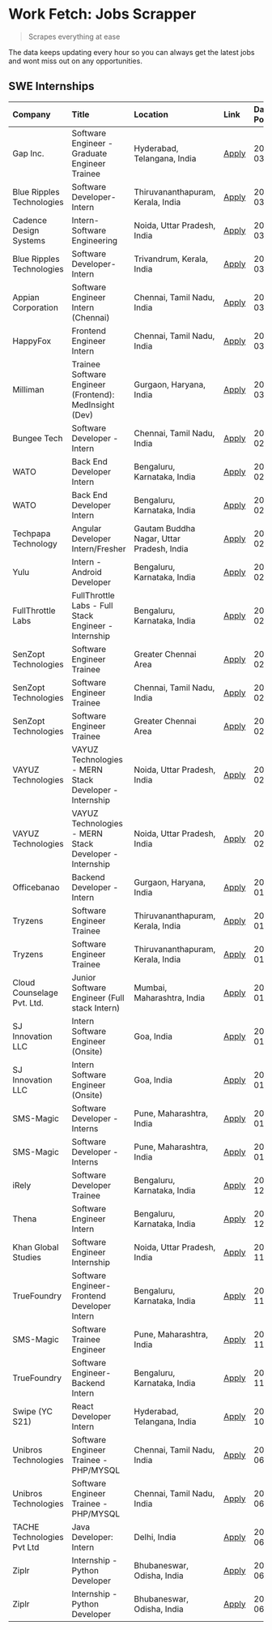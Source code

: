 # Work Fetch: Jobs Scrapper
> Scrapes everything at ease

The data keeps updating every hour so you can always get the latest jobs and wont miss out on any opportunities.

## SWE Internships
<!--START_SECTION:workfetch-->
| Company                    | Title                                                  | Location                                  | Link                                                                                                                                                                                                                                                                         | Date Posted   |
|:---------------------------|:-------------------------------------------------------|:------------------------------------------|:-----------------------------------------------------------------------------------------------------------------------------------------------------------------------------------------------------------------------------------------------------------------------------|:--------------|
| Gap Inc.                   | Software Engineer - Graduate Engineer Trainee          | Hyderabad, Telangana, India               | [Apply](https://in.linkedin.com/jobs/view/software-engineer-graduate-engineer-trainee-at-gap-inc-3853818960?position=20&pageNum=0&refId=ZSdia69EawSQ0kohoWWAeQ%3D%3D&trackingId=zqY6cIKDQBvUg%2FK9Q6NChg%3D%3D&trk=public_jobs_jserp-result_search-card)                     | 2024-03-12    |
| Blue Ripples Technologies  | Software Developer- Intern                             | Thiruvananthapuram, Kerala, India         | [Apply](https://in.linkedin.com/jobs/view/software-developer-intern-at-blue-ripples-technologies-3850505983?position=18&pageNum=0&refId=ZSdia69EawSQ0kohoWWAeQ%3D%3D&trackingId=RHuubITqSn7cNKFfTliVfw%3D%3D&trk=public_jobs_jserp-result_search-card)                       | 2024-03-09    |
| Cadence Design Systems     | Intern-Software Engineering                            | Noida, Uttar Pradesh, India               | [Apply](https://in.linkedin.com/jobs/view/intern-software-engineering-at-cadence-design-systems-3794689056?position=3&pageNum=7&refId=Za%2Bcfv%2BSjEcbgV8ch3lwvw%3D%3D&trackingId=mdzx72graSG6sTqIaGSsew%3D%3D&trk=public_jobs_jserp-result_search-card)                     | 2024-03-09    |
| Blue Ripples Technologies  | Software Developer- Intern                             | Trivandrum, Kerala, India                 | [Apply](https://in.linkedin.com/jobs/view/software-developer-intern-at-blue-ripples-technologies-3850694934?position=17&pageNum=0&refId=ZSdia69EawSQ0kohoWWAeQ%3D%3D&trackingId=SktMSCmr7Z9MUv114l3UHw%3D%3D&trk=public_jobs_jserp-result_search-card)                       | 2024-03-08    |
| Appian Corporation         | Software Engineer Intern (Chennai)                     | Chennai, Tamil Nadu, India                | [Apply](https://in.linkedin.com/jobs/view/software-engineer-intern-chennai-at-appian-corporation-3848335036?position=6&pageNum=0&refId=ZSdia69EawSQ0kohoWWAeQ%3D%3D&trackingId=exBwYvMQ2fJbXyjJGZuImw%3D%3D&trk=public_jobs_jserp-result_search-card)                        | 2024-03-07    |
| HappyFox                   | Frontend Engineer Intern                               | Chennai, Tamil Nadu, India                | [Apply](https://in.linkedin.com/jobs/view/frontend-engineer-intern-at-happyfox-3848357951?position=37&pageNum=0&refId=ZSdia69EawSQ0kohoWWAeQ%3D%3D&trackingId=Ay1JS6hpFkjmmbkbq3tI3A%3D%3D&trk=public_jobs_jserp-result_search-card)                                         | 2024-03-07    |
| Milliman                   | Trainee Software Engineer (Frontend): MedInsight (Dev) | Gurgaon, Haryana, India                   | [Apply](https://in.linkedin.com/jobs/view/trainee-software-engineer-frontend-medinsight-dev-at-milliman-3792874280?position=5&pageNum=0&refId=ZSdia69EawSQ0kohoWWAeQ%3D%3D&trackingId=WSTD4wzpAxd%2FTk4Y8Wi06Q%3D%3D&trk=public_jobs_jserp-result_search-card)               | 2024-03-01    |
| Bungee Tech                | Software Developer - Intern                            | Chennai, Tamil Nadu, India                | [Apply](https://in.linkedin.com/jobs/view/software-developer-intern-at-bungee-tech-3842220746?position=42&pageNum=0&refId=ZSdia69EawSQ0kohoWWAeQ%3D%3D&trackingId=0ETkmoo6cw%2BK%2F1C%2BZKCgZg%3D%3D&trk=public_jobs_jserp-result_search-card)                               | 2024-02-28    |
| WATO                       | Back End Developer Intern                              | Bengaluru, Karnataka, India               | [Apply](https://in.linkedin.com/jobs/view/back-end-developer-intern-at-wato-3834852920?position=58&pageNum=0&refId=ZSdia69EawSQ0kohoWWAeQ%3D%3D&trackingId=1uhypqxBisd3EXC8PpvUMA%3D%3D&trk=public_jobs_jserp-result_search-card)                                            | 2024-02-26    |
| WATO                       | Back End Developer Intern                              | Bengaluru, Karnataka, India               | [Apply](https://in.linkedin.com/jobs/view/back-end-developer-intern-at-wato-3834852920?position=8&pageNum=5&refId=n3lHxQPwhMSrhK3wxV3chQ%3D%3D&trackingId=GXPwRRZFxcK8pX86ynr5fA%3D%3D&trk=public_jobs_jserp-result_search-card)                                             | 2024-02-26    |
| Techpapa Technology        | Angular Developer Intern/Fresher                       | Gautam Buddha Nagar, Uttar Pradesh, India | [Apply](https://in.linkedin.com/jobs/view/angular-developer-intern-fresher-at-techpapa-technology-3834305862?position=50&pageNum=0&refId=ZSdia69EawSQ0kohoWWAeQ%3D%3D&trackingId=ERNHeSvGXK4bHosCJ%2FGdYA%3D%3D&trk=public_jobs_jserp-result_search-card)                    | 2024-02-20    |
| Yulu                       | Intern - Android Developer                             | Bengaluru, Karnataka, India               | [Apply](https://in.linkedin.com/jobs/view/intern-android-developer-at-yulu-3834459982?position=40&pageNum=0&refId=ZSdia69EawSQ0kohoWWAeQ%3D%3D&trackingId=i%2BCcYRmCSAXhvJmeMCLseg%3D%3D&trk=public_jobs_jserp-result_search-card)                                           | 2024-02-19    |
| FullThrottle Labs          | FullThrottle Labs - Full Stack Engineer - Internship   | Bengaluru, Karnataka, India               | [Apply](https://in.linkedin.com/jobs/view/fullthrottle-labs-full-stack-engineer-internship-at-fullthrottle-labs-3829636016?position=45&pageNum=0&refId=ZSdia69EawSQ0kohoWWAeQ%3D%3D&trackingId=tza8sZPlSQBNQZ%2FzhKKWbQ%3D%3D&trk=public_jobs_jserp-result_search-card)      | 2024-02-17    |
| SenZopt Technologies       | Software Engineer Trainee                              | Greater Chennai Area                      | [Apply](https://in.linkedin.com/jobs/view/software-engineer-trainee-at-senzopt-technologies-3827688781?position=26&pageNum=0&refId=ZSdia69EawSQ0kohoWWAeQ%3D%3D&trackingId=JA%2BdiBX7egXJVlE4Up6nuw%3D%3D&trk=public_jobs_jserp-result_search-card)                          | 2024-02-12    |
| SenZopt Technologies       | Software Engineer Trainee                              | Chennai, Tamil Nadu, India                | [Apply](https://in.linkedin.com/jobs/view/software-engineer-trainee-at-senzopt-technologies-3827686880?position=38&pageNum=0&refId=ZSdia69EawSQ0kohoWWAeQ%3D%3D&trackingId=qGuToZsc3mv3lL5T9NYnXA%3D%3D&trk=public_jobs_jserp-result_search-card)                            | 2024-02-12    |
| SenZopt Technologies       | Software Engineer Trainee                              | Greater Chennai Area                      | [Apply](https://in.linkedin.com/jobs/view/software-engineer-trainee-at-senzopt-technologies-3827688781?position=1&pageNum=2&refId=Na1jU0b3qV5BXXQAjrO5bw%3D%3D&trackingId=1%2F2fWFj%2BsUENDh1vy8a9Dw%3D%3D&trk=public_jobs_jserp-result_search-card)                         | 2024-02-12    |
| VAYUZ Technologies         | VAYUZ Technologies - MERN Stack Developer - Internship | Noida, Uttar Pradesh, India               | [Apply](https://in.linkedin.com/jobs/view/vayuz-technologies-mern-stack-developer-internship-at-vayuz-technologies-3822619356?position=52&pageNum=0&refId=ZSdia69EawSQ0kohoWWAeQ%3D%3D&trackingId=DftSsZBj%2FDSPuB8%2FycYLtA%3D%3D&trk=public_jobs_jserp-result_search-card) | 2024-02-10    |
| VAYUZ Technologies         | VAYUZ Technologies - MERN Stack Developer - Internship | Noida, Uttar Pradesh, India               | [Apply](https://in.linkedin.com/jobs/view/vayuz-technologies-mern-stack-developer-internship-at-vayuz-technologies-3822619356?position=2&pageNum=5&refId=n3lHxQPwhMSrhK3wxV3chQ%3D%3D&trackingId=TcIbvksGRyks%2FzHRTNJelA%3D%3D&trk=public_jobs_jserp-result_search-card)    | 2024-02-10    |
| Officebanao                | Backend Developer - Intern                             | Gurgaon, Haryana, India                   | [Apply](https://in.linkedin.com/jobs/view/backend-developer-intern-at-officebanao-3814263731?position=22&pageNum=0&refId=ZSdia69EawSQ0kohoWWAeQ%3D%3D&trackingId=thyIO42tWjoDVaSY0mDzBw%3D%3D&trk=public_jobs_jserp-result_search-card)                                      | 2024-01-31    |
| Tryzens                    | Software Engineer Trainee                              | Thiruvananthapuram, Kerala, India         | [Apply](https://in.linkedin.com/jobs/view/software-engineer-trainee-at-tryzens-3809363491?position=29&pageNum=0&refId=ZSdia69EawSQ0kohoWWAeQ%3D%3D&trackingId=ng%2BG4zURktLVVqwwOBRbmg%3D%3D&trk=public_jobs_jserp-result_search-card)                                       | 2024-01-18    |
| Tryzens                    | Software Engineer Trainee                              | Thiruvananthapuram, Kerala, India         | [Apply](https://in.linkedin.com/jobs/view/software-engineer-trainee-at-tryzens-3809363491?position=4&pageNum=2&refId=Na1jU0b3qV5BXXQAjrO5bw%3D%3D&trackingId=8tZY4GC4Z4JoO3YpZ1062w%3D%3D&trk=public_jobs_jserp-result_search-card)                                          | 2024-01-18    |
| Cloud Counselage Pvt. Ltd. | Junior Software Engineer (Full stack Intern)           | Mumbai, Maharashtra, India                | [Apply](https://in.linkedin.com/jobs/view/junior-software-engineer-full-stack-intern-at-cloud-counselage-pvt-ltd-3803132814?position=23&pageNum=0&refId=ZSdia69EawSQ0kohoWWAeQ%3D%3D&trackingId=RQqUbaJ3ZIreY9nB3TEVxA%3D%3D&trk=public_jobs_jserp-result_search-card)       | 2024-01-11    |
| SJ Innovation LLC          | Intern Software Engineer (Onsite)                      | Goa, India                                | [Apply](https://in.linkedin.com/jobs/view/intern-software-engineer-onsite-at-sj-innovation-llc-3799959011?position=33&pageNum=0&refId=ZSdia69EawSQ0kohoWWAeQ%3D%3D&trackingId=RxD%2Bz2Na%2F2ymRwL7M%2BTOfg%3D%3D&trk=public_jobs_jserp-result_search-card)                   | 2024-01-11    |
| SJ Innovation LLC          | Intern Software Engineer (Onsite)                      | Goa, India                                | [Apply](https://in.linkedin.com/jobs/view/intern-software-engineer-onsite-at-sj-innovation-llc-3799959011?position=8&pageNum=2&refId=Na1jU0b3qV5BXXQAjrO5bw%3D%3D&trackingId=q%2FJHG87%2BabpMHmaICS%2FE%2FA%3D%3D&trk=public_jobs_jserp-result_search-card)                  | 2024-01-11    |
| SMS-Magic                  | Software Developer -Interns                            | Pune, Maharashtra, India                  | [Apply](https://in.linkedin.com/jobs/view/software-developer-interns-at-sms-magic-3799485343?position=27&pageNum=0&refId=ZSdia69EawSQ0kohoWWAeQ%3D%3D&trackingId=a5ondRyxik9u6Ne17vFFxg%3D%3D&trk=public_jobs_jserp-result_search-card)                                      | 2024-01-05    |
| SMS-Magic                  | Software Developer -Interns                            | Pune, Maharashtra, India                  | [Apply](https://in.linkedin.com/jobs/view/software-developer-interns-at-sms-magic-3799485343?position=2&pageNum=2&refId=Na1jU0b3qV5BXXQAjrO5bw%3D%3D&trackingId=xqmzPltdgahnxY%2FiMBZz%2BQ%3D%3D&trk=public_jobs_jserp-result_search-card)                                   | 2024-01-05    |
| iRely                      | Software Developer Trainee                             | Bengaluru, Karnataka, India               | [Apply](https://in.linkedin.com/jobs/view/software-developer-trainee-at-irely-3801577534?position=10&pageNum=0&refId=ZSdia69EawSQ0kohoWWAeQ%3D%3D&trackingId=7qrCK5EbfHZ5OEOAHSpt0g%3D%3D&trk=public_jobs_jserp-result_search-card)                                          | 2023-12-22    |
| Thena                      | Software Engineer Intern                               | Bengaluru, Karnataka, India               | [Apply](https://in.linkedin.com/jobs/view/software-engineer-intern-at-thena-3778731751?position=13&pageNum=0&refId=ZSdia69EawSQ0kohoWWAeQ%3D%3D&trackingId=9ZUfVg0IBo4iJoOE%2Fcs4uA%3D%3D&trk=public_jobs_jserp-result_search-card)                                          | 2023-12-05    |
| Khan Global Studies        | Software Engineer Internship                           | Noida, Uttar Pradesh, India               | [Apply](https://in.linkedin.com/jobs/view/software-engineer-internship-at-khan-global-studies-3766942197?position=43&pageNum=0&refId=ZSdia69EawSQ0kohoWWAeQ%3D%3D&trackingId=n9oWouOMBEKl03OTsUQU2w%3D%3D&trk=public_jobs_jserp-result_search-card)                          | 2023-11-27    |
| TrueFoundry                | Software Engineer- Frontend Developer Intern           | Bengaluru, Karnataka, India               | [Apply](https://in.linkedin.com/jobs/view/software-engineer-frontend-developer-intern-at-truefoundry-3790095058?position=12&pageNum=0&refId=ZSdia69EawSQ0kohoWWAeQ%3D%3D&trackingId=232%2FCe7PYlSK8mFyLfsiVg%3D%3D&trk=public_jobs_jserp-result_search-card)                 | 2023-11-24    |
| SMS-Magic                  | Software Trainee Engineer                              | Pune, Maharashtra, India                  | [Apply](https://in.linkedin.com/jobs/view/software-trainee-engineer-at-sms-magic-3761409781?position=24&pageNum=0&refId=ZSdia69EawSQ0kohoWWAeQ%3D%3D&trackingId=ZpWG8uAdCdnJiPqMPVUllA%3D%3D&trk=public_jobs_jserp-result_search-card)                                       | 2023-11-16    |
| TrueFoundry                | Software Engineer-Backend Intern                       | Bengaluru, Karnataka, India               | [Apply](https://in.linkedin.com/jobs/view/software-engineer-backend-intern-at-truefoundry-3779508170?position=25&pageNum=0&refId=ZSdia69EawSQ0kohoWWAeQ%3D%3D&trackingId=xvafOrAnCL%2FWcwaMbhP2FQ%3D%3D&trk=public_jobs_jserp-result_search-card)                            | 2023-11-10    |
| Swipe (YC S21)             | React Developer Intern                                 | Hyderabad, Telangana, India               | [Apply](https://in.linkedin.com/jobs/view/react-developer-intern-at-swipe-yc-s21-3737600089?position=15&pageNum=0&refId=ZSdia69EawSQ0kohoWWAeQ%3D%3D&trackingId=4RYsEmJZXVGqJJQSzlMaWw%3D%3D&trk=public_jobs_jserp-result_search-card)                                       | 2023-10-13    |
| Unibros Technologies       | Software Engineer Trainee - PHP/MYSQL                  | Chennai, Tamil Nadu, India                | [Apply](https://in.linkedin.com/jobs/view/software-engineer-trainee-php-mysql-at-unibros-technologies-3656599241?position=28&pageNum=0&refId=ZSdia69EawSQ0kohoWWAeQ%3D%3D&trackingId=bVcsz%2Fw%2B9eIdVlJBRVoO5w%3D%3D&trk=public_jobs_jserp-result_search-card)              | 2023-06-12    |
| Unibros Technologies       | Software Engineer Trainee - PHP/MYSQL                  | Chennai, Tamil Nadu, India                | [Apply](https://in.linkedin.com/jobs/view/software-engineer-trainee-php-mysql-at-unibros-technologies-3656599241?position=3&pageNum=2&refId=Na1jU0b3qV5BXXQAjrO5bw%3D%3D&trackingId=pONamsgSfuSPL%2FXXLKd%2BPQ%3D%3D&trk=public_jobs_jserp-result_search-card)               | 2023-06-12    |
| TACHE Technologies Pvt Ltd | Java Developer: Intern                                 | Delhi, India                              | [Apply](https://in.linkedin.com/jobs/view/java-developer-intern-at-tache-technologies-pvt-ltd-3627622735?position=5&pageNum=7&refId=Za%2Bcfv%2BSjEcbgV8ch3lwvw%3D%3D&trackingId=pKK8XsMPKlIepAhp9gAZXQ%3D%3D&trk=public_jobs_jserp-result_search-card)                       | 2023-06-06    |
| Ziplr                      | Internship - Python Developer                          | Bhubaneswar, Odisha, India                | [Apply](https://in.linkedin.com/jobs/view/internship-python-developer-at-ziplr-3645677592?position=57&pageNum=0&refId=ZSdia69EawSQ0kohoWWAeQ%3D%3D&trackingId=w28Y69wXxsN%2B72eLQRBxHw%3D%3D&trk=public_jobs_jserp-result_search-card)                                       | 2023-06-02    |
| Ziplr                      | Internship - Python Developer                          | Bhubaneswar, Odisha, India                | [Apply](https://in.linkedin.com/jobs/view/internship-python-developer-at-ziplr-3645677592?position=7&pageNum=5&refId=n3lHxQPwhMSrhK3wxV3chQ%3D%3D&trackingId=cZP6DZWG7lyFYWMx2CpWtA%3D%3D&trk=public_jobs_jserp-result_search-card)                                          | 2023-06-02    |
<!--END_SECTION:workfetch-->
